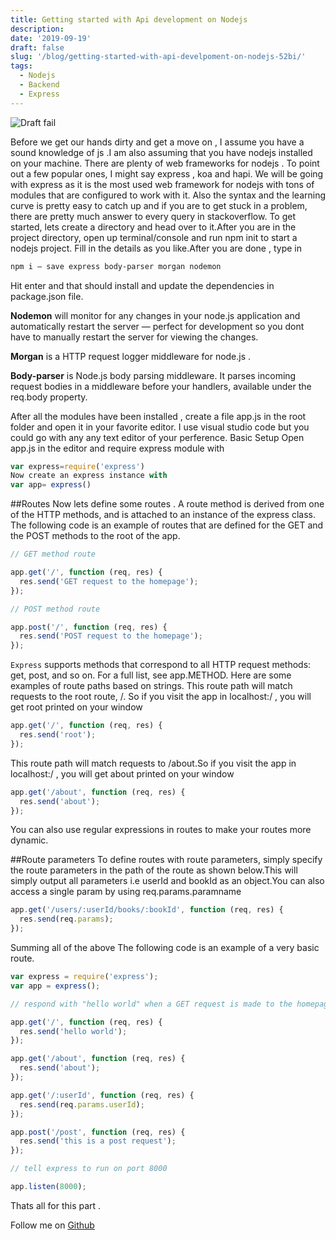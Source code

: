 ```yaml
---
title: Getting started with Api development on Nodejs
description:
date: '2019-09-19'
draft: false
slug: '/blog/getting-started-with-api-develpoment-on-nodejs-52bi/'
tags:
  - Nodejs
  - Backend
  - Express
---
```


![Draft fail](https://hackernoon.com/hn-images/1*26BcOdrwfRkbGk9OsREyLA.png)

Before we get our hands dirty and get a move on , I assume you have a sound knowledge of js .I am also assuming that you have nodejs installed on your machine.
There are plenty of web frameworks for nodejs . To point out a few popular ones, I might say express , koa and hapi. We will be going with express as it is the most used web framework for nodejs with tons of modules that are configured to work with it. Also the syntax and the learning curve is pretty easy to catch up and if you are to get stuck in a problem, there are pretty much answer to every query in stackoverflow.
To get started, lets create a directory and head over to it.After you are in the project directory, open up terminal/console and run npm init to start a nodejs project. Fill in the details as you like.After you are done , type in

```sh
npm i — save express body-parser morgan nodemon
```

Hit enter and that should install and update the dependencies in package.json file.

<b>Nodemon</b> will monitor for any changes in your node.js application and automatically restart the server — perfect for development so you dont have to manually restart the server for viewing the changes.

<b>Morgan</b> is a HTTP request logger middleware for node.js .

<b>Body-parser</b> is Node.js body parsing middleware. It parses incoming request bodies in a middleware before your handlers, available under the req.body property.

After all the modules have been installed , create a file app.js in the root folder and open it in your favorite editor. I use visual studio code but you could go with any any text editor of your perference.
Basic Setup
Open app.js in the editor and require express module with

```javascript
var express=require('express')
Now create an express instance with
var app= express()
```

##Routes
Now lets define some routes . A route method is derived from one of the HTTP methods, and is attached to an instance of the express class.
The following code is an example of routes that are defined for the GET and the POST methods to the root of the app.

```javascript
// GET method route

app.get('/', function (req, res) {
  res.send('GET request to the homepage');
});

// POST method route

app.post('/', function (req, res) {
  res.send('POST request to the homepage');
});
```

`Express` supports methods that correspond to all HTTP request methods: get, post, and so on. For a full list, see app.METHOD.
Here are some examples of route paths based on strings.
This route path will match requests to the root route, /. So if you visit the app in localhost:<your port>/ , you will get root printed on your window

```javascript
app.get('/', function (req, res) {
  res.send('root');
});
```

This route path will match requests to /about.So if you visit the app in localhost:<your port>/ , you will get about printed on your window

```javascript
app.get('/about', function (req, res) {
  res.send('about');
});
```

You can also use regular expressions in routes to make your routes more dynamic.

##Route parameters
To define routes with route parameters, simply specify the route parameters in the path of the route as shown below.This will simply output all parameters i.e userId and bookId as an object.You can also access a single param by using
req.params.paramname

```javascript
app.get('/users/:userId/books/:bookId', function (req, res) {
  res.send(req.params);
});
```

Summing all of the above
The following code is an example of a very basic route.

```javascript
var express = require('express');
var app = express();

// respond with "hello world" when a GET request is made to the homepage

app.get('/', function (req, res) {
  res.send('hello world');
});

app.get('/about', function (req, res) {
  res.send('about');
});

app.get('/:userId', function (req, res) {
  res.send(req.params.userId);
});

app.post('/post', function (req, res) {
  res.send('this is a post request');
});

// tell express to run on port 8000

app.listen(8000);
```

Thats all for this part .

Follow me on [Github](https://github.com/rubiin)
